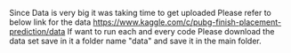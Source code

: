 Since Data is very big it was taking time to get uploaded
Please refer to below link for the data
https://www.kaggle.com/c/pubg-finish-placement-prediction/data
If want to run each and every code Please download the data set save in it a folder name "data" and save it in the main folder.